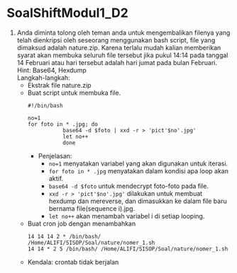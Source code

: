 # SoalShiftModul1_D2
1. Anda diminta tolong oleh teman anda untuk mengembalikan filenya yang telah
dienkripsi oleh seseorang menggunakan bash script, file yang dimaksud adalah
nature.zip. Karena terlalu mudah kalian memberikan syarat akan membuka seluruh
file tersebut jika pukul 14:14 pada tanggal 14 Februari atau hari tersebut adalah hari
jumat pada bulan Februari.  
Hint: Base64, Hexdump  
Langkah-langkah:
   * Ekstrak file nature.zip  
   - Buat script untuk membuka file.
	 ```
	 #!/bin/bash
	 
	 no=1
	 for foto in * .jpg; do
	 			base64 -d $foto | xxd -r > 'pict'$no'.jpg'
				let no++
				done
		```
		* Penjelasan:
		    + `no=1` menyatakan variabel yang akan digunakan untuk iterasi.
	    	+ `for foto in * .jpg` menyatakan dalam kondisi apa loop akan aktif.
			+ `base64 -d $foto` untuk mendecrypt foto-foto pada file.
			+ `xxd -r > 'pict'$no'.jpg'` dilakukan untuk membuat hexdump dan mereverse, dan dimasukkan ke dalam file baru bernama file(sequence i).jpg.
			+ `let no++` akan menambah variabel i di setiap looping.
   - Buat cron job dengan menambahkan
       ```
       14 14 14 2 * /bin/bash/ /Home/ALIFI/SISOP/Soal/nature/nomer_1.sh
       14 14 * 2 5 /bin/bash/ /Home/ALIFI/SISOP/Soal/nature/nomer_1.sh
       ```
   - Kendala: crontab tidak berjalan
